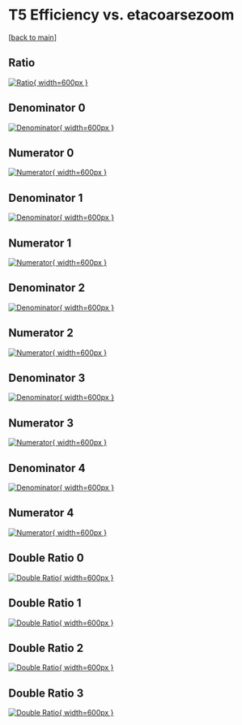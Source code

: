 # T5 Efficiency vs. etacoarsezoom

[[back to main](./)]



## Ratio

[![Ratio](../mtv/var/T5_xtr_11_1_eff_etacoarsezoom.png){ width=600px }](../mtv/var/T5_xtr_11_1_eff_etacoarsezoom.pdf)

## Denominator 0

[![Denominator](../mtv/den/T5_xtr_11_1_eff_etacoarsezoom_den0.png){ width=600px }](../mtv/den/T5_xtr_11_1_eff_etacoarsezoom_den0.pdf)

## Numerator 0

[![Numerator](../mtv/num/T5_xtr_11_1_eff_etacoarsezoom_num0.png){ width=600px }](../mtv/num/T5_xtr_11_1_eff_etacoarsezoom_num0.pdf)

## Denominator 1

[![Denominator](../mtv/den/T5_xtr_11_1_eff_etacoarsezoom_den1.png){ width=600px }](../mtv/den/T5_xtr_11_1_eff_etacoarsezoom_den1.pdf)

## Numerator 1

[![Numerator](../mtv/num/T5_xtr_11_1_eff_etacoarsezoom_num1.png){ width=600px }](../mtv/num/T5_xtr_11_1_eff_etacoarsezoom_num1.pdf)

## Denominator 2

[![Denominator](../mtv/den/T5_xtr_11_1_eff_etacoarsezoom_den2.png){ width=600px }](../mtv/den/T5_xtr_11_1_eff_etacoarsezoom_den2.pdf)

## Numerator 2

[![Numerator](../mtv/num/T5_xtr_11_1_eff_etacoarsezoom_num2.png){ width=600px }](../mtv/num/T5_xtr_11_1_eff_etacoarsezoom_num2.pdf)

## Denominator 3

[![Denominator](../mtv/den/T5_xtr_11_1_eff_etacoarsezoom_den3.png){ width=600px }](../mtv/den/T5_xtr_11_1_eff_etacoarsezoom_den3.pdf)

## Numerator 3

[![Numerator](../mtv/num/T5_xtr_11_1_eff_etacoarsezoom_num3.png){ width=600px }](../mtv/num/T5_xtr_11_1_eff_etacoarsezoom_num3.pdf)

## Denominator 4

[![Denominator](../mtv/den/T5_xtr_11_1_eff_etacoarsezoom_den4.png){ width=600px }](../mtv/den/T5_xtr_11_1_eff_etacoarsezoom_den4.pdf)

## Numerator 4

[![Numerator](../mtv/num/T5_xtr_11_1_eff_etacoarsezoom_num4.png){ width=600px }](../mtv/num/T5_xtr_11_1_eff_etacoarsezoom_num4.pdf)

## Double Ratio 0

[![Double Ratio](../mtv/ratio/T5_xtr_11_1_eff_etacoarsezoom_ratio0.png){ width=600px }](../mtv/ratio/T5_xtr_11_1_eff_etacoarsezoom_ratio0.pdf)

## Double Ratio 1

[![Double Ratio](../mtv/ratio/T5_xtr_11_1_eff_etacoarsezoom_ratio1.png){ width=600px }](../mtv/ratio/T5_xtr_11_1_eff_etacoarsezoom_ratio1.pdf)

## Double Ratio 2

[![Double Ratio](../mtv/ratio/T5_xtr_11_1_eff_etacoarsezoom_ratio2.png){ width=600px }](../mtv/ratio/T5_xtr_11_1_eff_etacoarsezoom_ratio2.pdf)

## Double Ratio 3

[![Double Ratio](../mtv/ratio/T5_xtr_11_1_eff_etacoarsezoom_ratio3.png){ width=600px }](../mtv/ratio/T5_xtr_11_1_eff_etacoarsezoom_ratio3.pdf)

